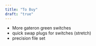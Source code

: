 ```yaml
---
title: "To Buy"
draft: "true"
---
```


- More gateron green switches
- quick swap plugs for switches (stretch)
- precision file set
